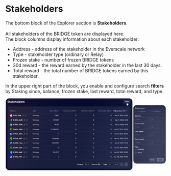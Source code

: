 # Stakeholders

The bottom block of the Explorer section is **Stakeholders**. \
\
All stakeholders of the BRIDGE token are displayed here. \
The block columns display information about each stakeholder:&#x20;

* Address - address of the stakeholder in the Everscale network&#x20;
* Type - stakeholder type (ordinary or Relay)&#x20;
* Frozen stake - number of frozen BRIDGE tokens&#x20;
* 30d reward - the reward earned by the stakeholder in the last 30 days.&#x20;
* Total reward - the total number of BRIDGE tokens earned by this stakeholder.

In the upper right part of the block, you enable and configure search **filters** by Staking since, balance, frozen stake, last reward, total reward, and type.

![](<../../../.gitbook/assets/image (57).png>)
